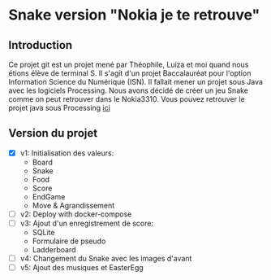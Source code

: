 
# Snake version "Nokia je te retrouve"

## Introduction
Ce projet git est un projet mené par Théophile, Luiza et moi quand nous étions élève de terminal S. Il s'agit d'un projet Baccalauréat pour l'option Information Science du Numérique (ISN). Il fallait mener un projet sous Java avec les logiciels Processing. Nous avons décidé de créer un jeu Snake comme on peut retrouver dans le Nokia3310. Vous pouvez retrouver le projet java sous Processing [ici](#)
## Version du projet
- [X] v1: Initialisation des valeurs:
	- Board
	- Snake
	- Food
	- Score
	- EndGame
	- Move & Agrandissement
- [ ] v2: Deploy with docker-compose
- [ ] v3: Ajout d'un enregistrement de score:
	- SQLite
	- Formulaire de pseudo
	- Ladderboard
- [ ] v4: Changement du Snake avec les images d'avant
- [ ] v5: Ajout des musiques et EasterEgg
